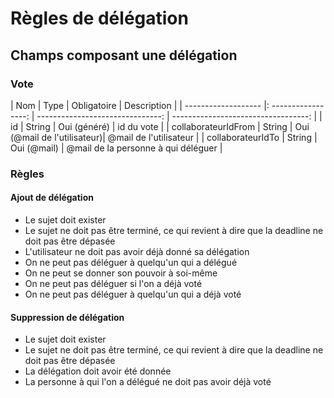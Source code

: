 # Règles de délégation

## Champs composant une délégation

### Vote

|     Nom             |      Type           |  Obligatoire                     | Description                         |
| ------------------- |: -----------------: | -------------------------------: | ----------------------------------: |
| id                  |     String          | Oui (généré)                     | id du vote                          |
| collaborateurIdFrom |     String          |      Oui (@mail de l'utilisateur)| @mail de l'utilisateur              |
| collaborateurIdTo   |     String          |      Oui (@mail)                 | @mail de la personne à qui déléguer |


### Règles

#### Ajout de délégation

* Le sujet doit exister
* Le sujet ne doit pas être terminé, ce qui revient à dire que la deadline ne doit pas être dépasée
* L'utilisateur ne doit pas avoir déjà donné sa délégation
* On ne peut pas déléguer à quelqu'un qui a délégué
* On ne peut se donner son pouvoir à soi-même
* On ne peut pas déléguer si l'on a déjà voté
* On ne peut pas déléguer à quelqu'un qui a déjà voté

#### Suppression de délégation

* Le sujet doit exister
* Le sujet ne doit pas être terminé, ce qui revient à dire que la deadline ne doit pas être dépasée
* La délégation doit avoir été donnée
* La personne à qui l'on a délégué ne doit pas avoir déjà voté
